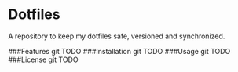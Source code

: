 Dotfiles
========
A repository to keep my dotfiles safe, versioned and synchronized.

###Features
  git   TODO
###Installation
  git  TODO
###Usage
 git    TODO
###License
 git   TODO
